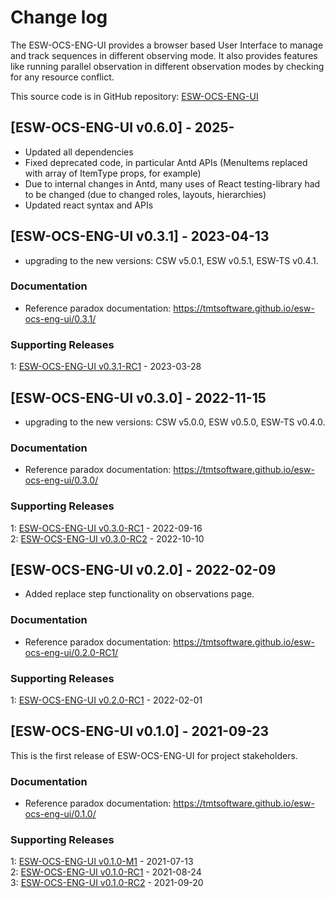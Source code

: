 # Change log

The ESW-OCS-ENG-UI provides a browser based User Interface to manage and track sequences in different observing mode. It also provides features like running parallel observation in different observation modes by checking for any resource conflict.

This source code is in GitHub repository: [ESW-OCS-ENG-UI](https://github.com/tmtsoftware/esw-ocs-eng-ui)

## [ESW-OCS-ENG-UI v0.6.0] - 2025-

- Updated all dependencies
- Fixed deprecated code, in particular Antd APIs (MenuItems replaced with array of ItemType props, for example)
- Due to internal changes in Antd, many uses of React testing-library had to be changed (due to changed roles, layouts, hierarchies)
- Updated react syntax and APIs

## [ESW-OCS-ENG-UI v0.3.1] - 2023-04-13

- upgrading to the new versions: CSW v5.0.1, ESW v0.5.1, ESW-TS v0.4.1.

### Documentation

- Reference paradox documentation: <https://tmtsoftware.github.io/esw-ocs-eng-ui/0.3.1/>

### Supporting Releases

<a name="0-3-1-1"></a>1: [ESW-OCS-ENG-UI v0.3.1-RC1](https://github.com/tmtsoftware/ESW-OCS-ENG-UI/releases/tag/v0.3.1-RC1) - 2023-03-28<br>

## [ESW-OCS-ENG-UI v0.3.0] - 2022-11-15

- upgrading to the new versions: CSW v5.0.0, ESW v0.5.0, ESW-TS v0.4.0.

### Documentation

- Reference paradox documentation: <https://tmtsoftware.github.io/esw-ocs-eng-ui/0.3.0/>

### Supporting Releases

<a name="0-3-0-1"></a>1: [ESW-OCS-ENG-UI v0.3.0-RC1](https://github.com/tmtsoftware/ESW-OCS-ENG-UI/releases/tag/v0.3.0-RC1) - 2022-09-16<br>
<a name="0-3-0-2"></a>2: [ESW-OCS-ENG-UI v0.3.0-RC2](https://github.com/tmtsoftware/ESW-OCS-ENG-UI/releases/tag/v0.3.0-RC2) - 2022-10-10<br>

## [ESW-OCS-ENG-UI v0.2.0] - 2022-02-09

- Added replace step functionality on observations page.

### Documentation

- Reference paradox documentation: <https://tmtsoftware.github.io/esw-ocs-eng-ui/0.2.0-RC1/>

### Supporting Releases

<a name="0-2-0-1"></a>1: [ESW-OCS-ENG-UI v0.2.0-RC1](https://github.com/tmtsoftware/ESW-OCS-ENG-UI/releases/tag/v0.2.0-RC1) - 2022-02-01<br>

## [ESW-OCS-ENG-UI v0.1.0] - 2021-09-23

This is the first release of ESW-OCS-ENG-UI for project stakeholders.

### Documentation

- Reference paradox documentation: <https://tmtsoftware.github.io/esw-ocs-eng-ui/0.1.0/>

### Supporting Releases

<a name="0-1-0-1"></a>1: [ESW-OCS-ENG-UI v0.1.0-M1](https://github.com/tmtsoftware/ESW-OCS-ENG-UI/releases/tag/v0.1.0-M1) - 2021-07-13<br>
<a name="0-1-0-2"></a>2: [ESW-OCS-ENG-UI v0.1.0-RC1](https://github.com/tmtsoftware/ESW-OCS-ENG-UI/releases/tag/v0.1.0-RC1) - 2021-08-24<br>
<a name="0-1-0-3"></a>3: [ESW-OCS-ENG-UI v0.1.0-RC2](https://github.com/tmtsoftware/ESW-OCS-ENG-UI/releases/tag/v0.1.0-RC2) - 2021-09-20<br>
